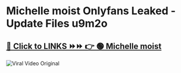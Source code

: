 
 # Michelle moist Onlyfans Leaked - Update Files u9m2o

## <h2><a href="https://clipsfans.com/Michelle_moist&ref=git">🔗 Click to LINKS ⏩⏩ 👉 🟢 Michelle moist </a></h2>

<a href="https://clipsfans.com/Michelle_moist&ref=git" rel="nofollow" data-target="animated-image.originalLink"><img src="https://i.ibb.co.com/xMMVF88/686577567.gif" alt="Viral Video Original" style="max-width: 100%; display: inline-block;" data-target="animated-image.originalImage"></a>

